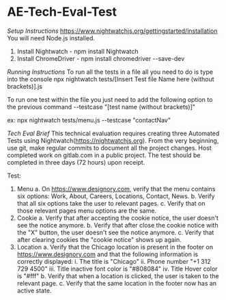 # AE-Tech-Eval-Test

*Setup Instructions*
https://www.nightwatchjs.org/gettingstarted/installation
You will need Node.js installed.
1. Install Nightwatch - npm install Nightwatch
2. Install ChromeDriver - npm install chromedriver --save-dev

*Running Instructions*
To run all the tests in a file all you need to do is type into the console
npx nightwatch tests/[Insert Test file Name here (without brackets)].js

To run one test within the file you just need to add the following option to the previous command
--testcase "[test name (without brackets)]"

ex: npx nightwatch tests/menu.js --testcase "contactNav"

*Tech Eval Brief*
This technical evaluation requires creating three Automated Tests using Nightwatch(https://nightwatchjs.org). From the very beginning, use git, make regular commits to document all the project changes. Host completed work on gitlab.com in a public project. The test should be completed in three days (72 hours) upon receipt.

Test:
1. Menu
  a. On https://www.designory.com, verify that the menu contains six options: Work, About, Careers, Locations, Contact, News.
  b. Verify that all six options take the user to relevant pages.
  c. Verify that on those relevant pages menu options are the same.
2. Cookie
  a. Verify that after accepting the cookie notice, the user doesn't see the notice anymore.
  b. Verify that after close the cookie notice with the "X" button, the user doesn't see the notice anymore.
  c. Verify that after clearing cookies the "cookie notice" shows up again.
3. Location
  a. Verify that the Chicago location is present in the footer on https://www.designory.com and that the following information is correctly displayed:
    i.    The title is "Chicago"
    ii.   Phone number "+1 312 729 4500"
    iii.  Title inactive font color is "#808084"
    iv.   Title Hover color is "#fff"
  b. Verify that when a location is clicked, the user is taken to the relevant page.
  c. Verify that the same location in the footer now has an active state.
